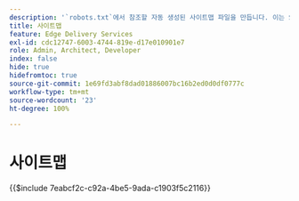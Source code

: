 ```yaml
---
description: '`robots.txt`에서 참조할 자동 생성된 사이트맵 파일을 만듭니다. 이는 SEO와 새로운 콘텐츠 발견에 유용합니다.'
title: 사이트맵
feature: Edge Delivery Services
exl-id: cdc12747-6003-4744-819e-d17e010901e7
role: Admin, Architect, Developer
index: false
hide: true
hidefromtoc: true
source-git-commit: 1e69fd3abf8dad01886007bc16b2ed0d0df0777c
workflow-type: tm+mt
source-wordcount: '23'
ht-degree: 100%

---
```


# 사이트맵

{{$include 7eabcf2c-c92a-4be5-9ada-c1903f5c2116}}

